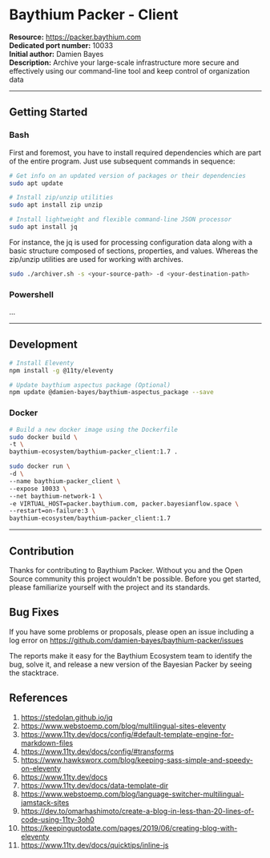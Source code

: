 # Baythium Packer - Client

<b>Resource:</b> https://packer.baythium.com<br/>
<b>Dedicated port number:</b> 10033<br/>
<b>Initial author:</b> Damien Bayes<br/>
<b>Description:</b> Archive your large-scale infrastructure more secure and effectively using our command-line tool and keep control of organization data<br/>

---

## Getting Started

### Bash

First and foremost, you have to install required dependencies which are part of the entire program. Just use subsequent commands in sequence:

```bash
# Get info on an updated version of packages or their dependencies
sudo apt update

# Install zip/unzip utilities
sudo apt install zip unzip

# Install lightweight and flexible command-line JSON processor
sudo apt install jq
```

For instance, the jq is used for processing configuration data along with a basic structure composed of sections, properties, and values. Whereas the zip/unzip utilities are used for working with archives.

```bash
sudo ./archiver.sh -s <your-source-path> -d <your-destination-path>
```

### Powershell

...

---

## Development

```bash
# Install Eleventy
npm install -g @11ty/eleventy

# Update baythium aspectus package (Optional)
npm update @damien-bayes/baythium-aspectus_package --save
```

### Docker

```bash
# Build a new docker image using the Dockerfile
sudo docker build \
-t \
baythium-ecosystem/baythium-packer_client:1.7 .

sudo docker run \
-d \
--name baythium-packer_client \
--expose 10033 \
--net baythium-network-1 \
-e VIRTUAL_HOST=packer.baythium.com, packer.bayesianflow.space \
--restart=on-failure:3 \
baythium-ecosystem/baythium-packer_client:1.7
```

---
## Contribution

Thanks for contributing to Baythium Packer. Without you and the Open Source community this project wouldn't be possible. Before you get started, please familiarize yourself with the project and its standards.

## Bug Fixes

If you have some problems or proposals, please open an issue including a log error on https://github.com/damien-bayes/baythium-packer/issues

The reports make it easy for the Baythium Ecosystem team to identify the bug, solve it, and release a new version of the Bayesian Packer by seeing the stacktrace.

## References
1. https://stedolan.github.io/jq
2. https://www.webstoemp.com/blog/multilingual-sites-eleventy
3. https://www.11ty.dev/docs/config/#default-template-engine-for-markdown-files
4. https://www.11ty.dev/docs/config/#transforms
5. https://www.hawksworx.com/blog/keeping-sass-simple-and-speedy-on-eleventy
6. https://www.11ty.dev/docs
7. https://www.11ty.dev/docs/data-template-dir
8. https://www.webstoemp.com/blog/language-switcher-multilingual-jamstack-sites
9. https://dev.to/omarhashimoto/create-a-blog-in-less-than-20-lines-of-code-using-11ty-3oh0
10. https://keepinguptodate.com/pages/2019/06/creating-blog-with-eleventy
11. https://www.11ty.dev/docs/quicktips/inline-js
